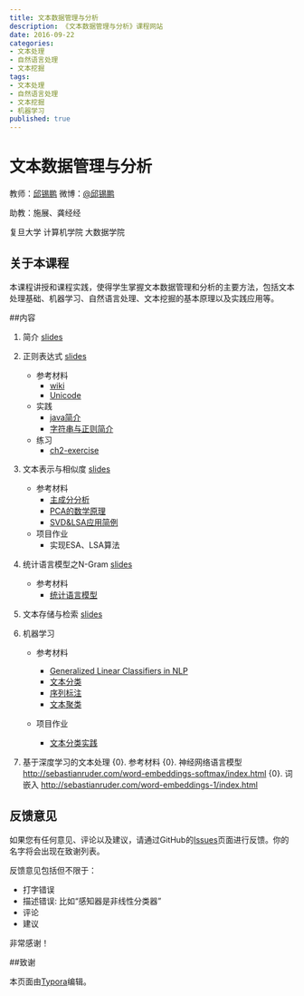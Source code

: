 ```yaml
---
title: 文本数据管理与分析
description: 《文本数据管理与分析》课程网站
date: 2016-09-22
categories:
- 文本处理
- 自然语言处理
- 文本挖掘
tags:
- 文本处理
- 自然语言处理
- 文本挖掘
- 机器学习
published: true
---
```


# 文本数据管理与分析
教师：[邱锡鹏](http://nlp.fudan.edu.cn/xpqiu)  微博：[@邱锡鹏](http://weibo.com/xpqiu)

助教：施展、龚经经

复旦大学 计算机学院 大数据学院

## 关于本课程

本课程讲授和课程实践，使得学生掌握文本数据管理和分析的主要方法，包括文本处理基础、机器学习、自然语言处理、文本挖掘的基本原理以及实践应用等。



##内容

1.   简介 [slides](ch1.pdf)
2.   正则表达式 [slides](ch2.pdf) 

     - 参考材料
       - [wiki](https://en.wikipedia.org/wiki/Regular_expression)
       - [Unicode](https://en.wikipedia.org/wiki/Unicode)
     - 实践
       - [java简介](Java简介.html)
       - [字符串与正则简介](Java中字符串及正则表达式简介.html)
     - 练习
       - [ch2-exercise](ch2-exercise.html)
3.   文本表示与相似度 [slides](ch3.pdf)
     - 参考材料
       - [主成分分析](http://ufldl.stanford.edu/wiki/index.php/%E4%B8%BB%E6%88%90%E5%88%86%E5%88%86%E6%9E%90)
       - [PCA的数学原理](http://blog.codinglabs.org/articles/pca-tutorial.html)
       - [SVD&LSA应用简例](Sample.html)
     - 项目作业
       - 实现ESA、LSA算法
4.   统计语言模型之N-Gram [slides](ch4.pdf)
     - 参考材料
       - [统计语言模型](LMmodel.html)
5.   文本存储与检索  [slides](ch5.pdf)
6.   机器学习
     -   参考材料
         -   [Generalized Linear Classifiers in NLP](./gslt2007.pdf)
         -   [文本分类](文本分类.html)
         -   [序列标注](序列标注.html)
         -   [文本聚类](文本聚类.html)

     -   项目作业
         - [文本分类实践](TextClassifyPrac.html)
7.   基于深度学习的文本处理
     {0}.   参考材料
          {0}.   神经网络语言模型
               http://sebastianruder.com/word-embeddings-softmax/index.html
          {0}.   词嵌入
               http://sebastianruder.com/word-embeddings-1/index.html




## 反馈意见

如果您有任何意见、评论以及建议，请通过GitHub的[Issues](https://github.com/textprocessing/textprocessing.github.io/issues)页面进行反馈。你的名字将会出现在致谢列表。

反馈意见包括但不限于：

* 打字错误
* 描述错误: 比如“感知器是非线性分类器”
* 评论
* 建议

非常感谢！



##致谢

本页面由[Typora](http://www.typora.io/)编辑。
